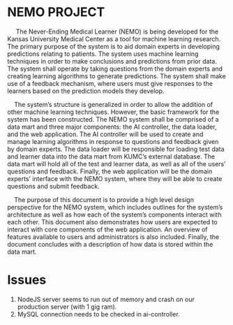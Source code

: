 # NEMO PROJECT


&nbsp;&nbsp;&nbsp;&nbsp; The Never-Ending Medical Learner (NEMO) is being developed for the Kansas University Medical Center as a tool for machine learning research. The primary purpose of the system is to aid domain experts in developing predictions relating to patients. The system uses machine learning techniques in order to make conclusions and predictions from prior data. The system shall operate by taking questions from the domain experts and creating learning algorithms to generate predictions. The system shall make use of a feedback mechanism, where users must give responses to the learners based on the prediction models they develop.


&nbsp;&nbsp;&nbsp;&nbsp;The system’s structure is generalized in order to allow the addition of other machine learning techniques. However, the basic framework for the system has been constructed. The NEMO system shall be comprised of a data mart and three major components: the AI controller, the data loader, and the web application. The AI controller will be used to create and manage learning algorithms in response to questions and feedback given by domain experts. The data loader will be responsible for loading test data and learner data into the data mart from KUMC’s external database. The data mart will hold all of the test and learner data, as well as all of the users’ questions and feedback. Finally, the web application will be the domain experts’ interface with the NEMO system, where they will be able to create questions and submit feedback.


&nbsp;&nbsp;&nbsp;&nbsp;The purpose of this document is to provide a high level design perspective for the NEMO system, which includes outlines for the system’s architecture as well as how each of the system’s components interact with each other. This document also demonstrates how users are expected to interact with core components of the web application. An overview of features available to users and administrators is also included. Finally, the document concludes with a description of how data is stored within the data mart.

# Issues
1. NodeJS server seems to run out of memory and crash on our production server (with 1 gig ram).
2. MySQL connection needs to be checked in ai-controller.
